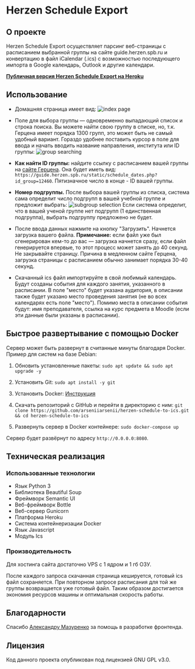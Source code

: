 # Herzen Schedule Export

## О проекте

Herzen Schedule Export осуществляет парсинг веб-страницы с расписанием выбранной группы на сайте guide.herzen.spb.ru и
конвертацию в файл iCalendar (.ics) с возможностью последующего импорта в Google календарь, Outlook и другие календари.

[**Публичная версия Herzen Schedule Export на Heroku**](https://herzen-schedule-to-ics.herokuapp.com/)

## Использование

- Домашняя страница имеет вид:
  ![index page](https://i.imgur.com/CC6ifTK.png)

- Поле для выбора группы — одновременно выпадающий список и строка поиска. Вы можете 
найти свою группу в списке, но, т.к. Герцена имеет порядка 1300 групп, это может быть 
  не самый удобный вариант. Гораздо удобнее поставить курсор в поле для ввода и начать вводить 
  название направления, института или ID группы:
  ![group searching](https://i.imgur.com/k4NXnmk.png)

- **Как найти ID группы:** найдите ссылку с расписанием вашей группы
  на [сайте Герцена](https://guide.herzen.spb.ru/static/schedule.php). Она будет иметь вид:
  `https://guide.herzen.spb.ru/static/schedule_dates.php?id_group=12460`. Пятизначное число в конце - ID вашей группы.

- **Номер подгруппы.** После выбора вашей группы из списка, система сама определит число подгрупп в 
вашей учебной группе и предложит выбрать:
  ![subgroup selection](https://i.imgur.com/7jCPFEV.png)
Если система определит, что в вашей ученой группе нет подгрупп (1 единственная подгруппа), выбрать подгруппу предложено 
не будет.

- После ввода данных нажмите на кнопку "Загрузить". Начнется загрузка вашего файла.
**Примечание:** если файл уже был сгенерирован кем-то до вас — загрузка начнется сразу, если файл генерируется
  впервые, то этот процесс может занять до 40 секунд. Не закрывайте страницу. Причина в медленном сайте Герцена,
  загрузка страницы с расписанием обычно занимает порядка 30-40 секунд.

- Скачанный ics файл импортируйте в свой любимый календарь. Будут созданы события для каждого занятия, указанного в
  расписании. В поле "место" будет указана аудитория, в описании также будет указано место проведения занятия (не во всех
  календарях есть поле "место"). Помимо места в описании события будут: имя преподавателя, ссылка на курс предмета в
  Moodle (если эти данные были указаны в расписании).

## Быстрое развертывание с помощью Docker

Сервер может быть развернут в считанные минуты благодаря Docker. Пример для систем на базе Debian:

1. Обновить установленные пакеты: 
```sudo apt update && sudo apt upgrade -y```

2. Установить Git:
```sudo apt install -y git```
   
3. Установить Docker:
[Инструкция](https://www.digitalocean.com/community/tutorials/how-to-install-and-use-docker-on-ubuntu-20-04)
   
3. Скачать репозиторий с GitHub и перейти в директорию с ним:
```git clone https://github.com/arseniiarsenii/herzen-schedule-to-ics.git && cd herzen-schedule-to-ics```
   
4. Развернуть сервер в Docker контейнере:
```sudo docker-compose up```
   
Сервер будет развёрнут по адресу ```http://0.0.0.0:8080```.

## Техническая реализация

### Использованные технологии

- Язык Python 3
- Библиотека Beautiful Soup
- Фреймворк Semantic UI
- Веб-фреймворк Bottle
- Веб-сервер Gunicorn
- Платформа Heroku
- Система контейнеризации Docker
- Язык Javascript
- Модуль Ics

### Производительность

Для хостинга сайта достаточно VPS с 1 ядром и 1 гб ОЗУ.

После каждого запроса скачанная страница кешируется, готовый ics файл сохраняется. При повторном запросе расписания для
той же группы возвращается уже готовый файл. Таким образом достигается экономия ресурсов машины и оптимальная скорость
работы.

## Благодарности

Спасибо [Александру Мазуренко](https://github.com/FeelsKnight) за помощь в разработке фронтенда.

## Лицензия

Код данного проекта опубликован под лицензией GNU GPL v3.0.